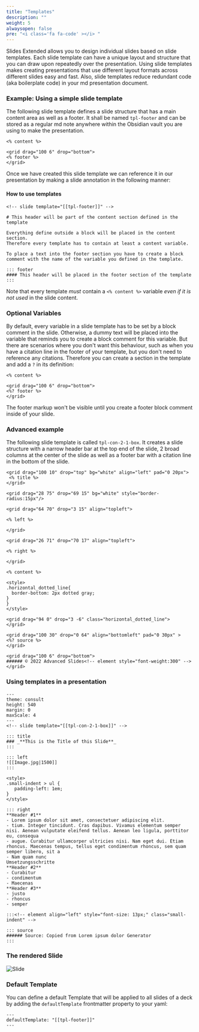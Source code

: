 ```yaml
---
title: "Templates"
description: ""
weight: 5
alwaysopen: false
pre: "<i class='fa fa-code' ></i> "
---
```


Slides Extended allows you to design individual slides based on slide templates. Each slide template can have a unique layout and structure that you can draw upon repeatedly over the presentation. Using slide templates makes creating presentations that use different layout formats across different slides easy and fast. Also, slide templates reduce redundant code (aka boilerplate code) in your md presentation document. 

### Example: Using a simple slide template

The following slide template defines a slide structure that has a main content area as well as a footer. It shall be named `tpl-footer` and can be stored as a regular md note anywhere within the Obsidian vault you are using to make the presentation.

```
<% content %>

<grid drag="100 6" drop="bottom">
<% footer %>
</grid>
```
Once we have created this slide template we can reference it in our presentation by making a slide annotation in the following manner:

#### How to use templates

```
<!-- slide template="[[tpl-footer]]" -->

# This header will be part of the content section defined in the template

Everything define outside a block will be placed in the content section.
Therefore every template has to contain at least a content variable.

To place a text into the footer section you have to create a block comment with the name of the variable you defined in the template.

::: footer
#### This header will be placed in the footer section of the template
:::
```

Note that every template _must_ contain a `<% content %>` variable _even if it is not used_ in the slide content.


### Optional Variables

By default, every variable in a slide template has to be set by a block comment in the slide. Otherwise, a dummy text will be placed into the variable that reminds you to create a block comment for this variable. But there are scenarios where you don't want this behaviour, such as when you have a citation line in the footer of your template, but you don't need to reference any citations. Therefore you can create a section in the template and add a `?` in its definition:

```
<% content %>

<grid drag="100 6" drop="bottom">
<%? footer %>
</grid>
```

The footer markup won't be visible until you create a footer block comment inside of your slide.


### Advanced example

The following slide template is called `tpl-con-2-1-box`. It creates a slide structure with a narrow header bar at the top end of the slide, 2 broad  columns at the center of the slide as well as a footer bar with a citation line in the bottom of the slide.

```
<grid drag="100 10" drop="top" bg="white" align="left" pad="0 20px">
 <% title %>
</grid>

<grid drag="28 75" drop="69 15" bg="white" style="border-radius:15px"/>

<grid drag="64 70" drop="3 15" align="topleft">

<% left %>

</grid>

<grid drag="26 71" drop="70 17" align="topleft">

<% right %>

</grid>

<% content %>

<style>
.horizontal_dotted_line{
  border-bottom: 2px dotted gray;
} 
} 
</style>

<grid drag="94 0" drop="3 -6" class="horizontal_dotted_line">
</grid>

<grid drag="100 30" drop="0 64" align="bottomleft" pad="0 30px" >
<%? source %>
</grid>

<grid drag="100 6" drop="bottom">
###### © 2022 Advanced Slides<!-- element style="font-weight:300" -->
</grid>

```

### Using templates in a presentation

```
---
theme: consult
height: 540
margin: 0
maxScale: 4
---
<!-- slide template="[[tpl-con-2-1-box]]" -->

::: title
### _**This is the Title of this Slide**_
:::

::: left
![[Image.jpg|1500]]
:::

<style>
.small-indent > ul { 
   padding-left: 1em;
}
</style>

::: right
**Header #1**
- Lorem ipsum dolor sit amet, consectetuer adipiscing elit.
- tium. Integer tincidunt. Cras dapibus. Vivamus elementum semper nisi. Aenean vulputate eleifend tellus. Aenean leo ligula, porttitor eu, consequa
- augue. Curabitur ullamcorper ultricies nisi. Nam eget dui. Etiam rhoncus. Maecenas tempus, tellus eget condimentum rhoncus, sem quam semper libero, sit a
- Nam quam nunc
Umsetzungsschritte
**Header #2**
- Curabitur
- condimentum
- Maecenas
**Header #3**
- justo
- rhoncus
- semper

:::<!-- element align="left" style="font-size: 13px;" class="small-indent" -->

::: source
###### Source: Copied from Lorem ipsum dolor Generator
:::

```

### The rendered Slide

![Slide](../images/templateSlide.png)


### Default Template
You can define a default Template that will be applied to all slides of a deck by adding the `defaultTemplate` frontmatter property to your yaml:

```
---
defaultTemplate: "[[tpl-footer]]"
---
```
